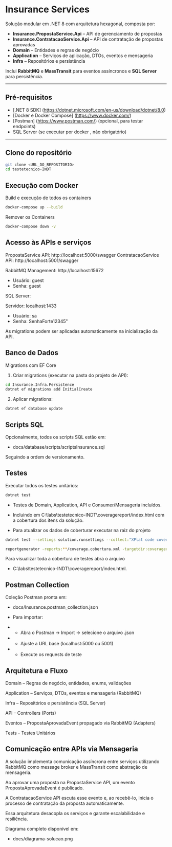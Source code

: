 # Insurance Services

Solução modular em .NET 8 com arquitetura hexagonal, composta por:

- **Insurance.PropostaService.Api** – API de gerenciamento de propostas  
- **Insurance.ContratacaoService.Api** – API de contratação de propostas aprovadas  
- **Domain** – Entidades e regras de negócio  
- **Application** – Serviços de aplicação, DTOs, eventos e mensageria  
- **Infra** – Repositórios e persistência  

Inclui **RabbitMQ** e **MassTransit** para eventos assíncronos e **SQL Server** para persistência.

---

## Pré-requisitos

- [.NET 8 SDK] (https://dotnet.microsoft.com/en-us/download/dotnet/8.0)  
- [Docker e Docker Compose] (https://www.docker.com/)  
- [Postman] (https://www.postman.com/) (opcional, para testar endpoints)  
- SQL Server (se executar por docker , não obrigatório)
---

## Clone do repositório

```bash
git clone <URL_DO_REPOSITORIO>
cd testetecnico-INDT
```

## Execução com Docker
Build e execução de todos os containers

```bash
docker-compose up --build
```

Remover os Containers

```bash
docker-compose down -v
```


## Acesso às APIs e serviços

PropostaService API: http://localhost:5000/swagger
ContratacaoService API: http://localhost:5001/swagger

RabbitMQ Management: http://localhost:15672
- Usuário: guest
- Senha: guest

SQL Server:

Servidor: localhost:1433
- Usuário: sa
- Senha: SenhaForte12345"

As migrations podem ser aplicadas automaticamente na inicialização da API.


## Banco de Dados
Migrations com EF Core

1. Criar migrations (executar na pasta do projeto de API):

```bash
cd Insurance.Infra.Persistence
dotnet ef migrations add InitialCreate
```

2. Aplicar migrations:

```bash
dotnet ef database update
```

## Scripts SQL

Opcionalmente, todos os scripts SQL estão em:

- docs/database/scripts/scriptsInsurance.sql

Seguindo a ordem de versionamento.


## Testes

Executar todos os testes unitários:

```bash
dotnet test
```

- Testes de Domain, Application, API e Consumer/Mensageria incluídos.

- Incluindo em C:\labs\testetecnico-INDT\coveragereport/index.html com a cobertura dos itens da solução.
- Para atualizar os dados de coberturar executar na raiz do projeto 

```bash
dotnet test --settings solution.runsettings --collect:"XPlat code coverage"

reportgenerator -reports:**/coverage.cobertura.xml -targetdir:coveragereport -reporttypes:Html
```

Para visualizar toda a cobertura de testes abra o arquivo  
- C:\labs\testetecnico-INDT\coveragereport/index.html.

## Postman Collection

Coleção Postman pronta em:

- docs/Insurance.postman_collection.json

- Para importar:

- - Abra o Postman → Import → selecione o arquivo .json

- - Ajuste a URL base (localhost:5000 ou 5001)

- - Execute os requests de teste


## Arquitetura e Fluxo

Domain – Regras de negócio, entidades, enums, validações

Application – Serviços, DTOs, eventos e mensageria (RabbitMQ)

Infra – Repositórios e persistência (SQL Server)

API – Controllers (Ports)

Eventos – PropostaAprovadaEvent propagado via RabbitMQ (Adapters)

Tests - Testes Unitários 


## Comunicação entre APIs via Mensageria

A solução implementa comunicação assíncrona entre serviços utilizando RabbitMQ como message broker e MassTransit como abstração de mensageria.

Ao aprovar uma proposta na PropostaService API, um evento PropostaAprovadaEvent é publicado.

A ContratacaoService API escuta esse evento e, ao recebê-lo, inicia o processo de contratação da proposta automaticamente.

Essa arquitetura desacopla os serviços e garante escalabilidade e resiliência.



Diagrama completo disponível em:

- docs/diagrama-solucao.png

